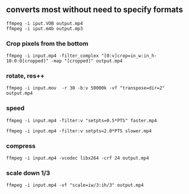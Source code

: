 ## converts most without need to specify formats
```
ffmpeg -i iput.VOB output.mp4
ffmpeg -i iput.m4b output.mp3
```

### Crop pixels from the bottom
```
ffmpeg -i input.mp4 -filter_complex "[0:v]crop=in_w:in_h-10:0:0[cropped]" -map "[cropped]" output.mp4
```

### rotate,  res++
```
ffmpeg -i input.mov  -r 30 -b:v 50000k -vf "transpose=dir=2" output.mp4

```


### speed
```
ffmpeg -i input.mp4 -filter:v "setpts=0.5*PTS" faster.mp4

ffmpeg -i input.mp4 -filter:v setpts=2.0*PTS slower.mp4
```


### compress 
```
ffmpeg -i input.mp4 -vcodec libx264 -crf 24 output.mp4
```

### scale down 1/3
```
ffmpeg -i input.mp4 -vf "scale=iw/3:ih/3" output.mp4
```
